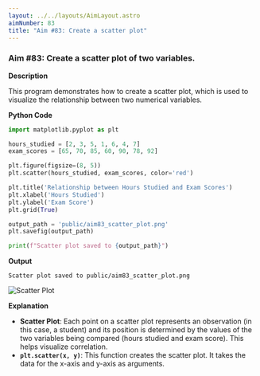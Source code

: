 ```yaml
---
layout: ../../layouts/AimLayout.astro
aimNumber: 83
title: "Aim #83: Create a scatter plot"
---
```


### Aim #83: Create a scatter plot of two variables.

**Description**

This program demonstrates how to create a scatter plot, which is used to visualize the relationship between two numerical variables.

**Python Code**

```python
import matplotlib.pyplot as plt

hours_studied = [2, 3, 5, 1, 6, 4, 7]
exam_scores = [65, 70, 85, 60, 90, 78, 92]

plt.figure(figsize=(8, 5))
plt.scatter(hours_studied, exam_scores, color='red')

plt.title('Relationship between Hours Studied and Exam Scores')
plt.xlabel('Hours Studied')
plt.ylabel('Exam Score')
plt.grid(True)

output_path = 'public/aim83_scatter_plot.png'
plt.savefig(output_path)

print(f"Scatter plot saved to {output_path}")
```

**Output**

```text
Scatter plot saved to public/aim83_scatter_plot.png
```

![Scatter Plot](/aim83_scatter_plot.png)

**Explanation**

- **Scatter Plot**: Each point on a scatter plot represents an observation (in this case, a student) and its position is determined by the values of the two variables being compared (hours studied and exam score). This helps visualize correlation.
- **`plt.scatter(x, y)`**: This function creates the scatter plot. It takes the data for the x-axis and y-axis as arguments.
